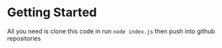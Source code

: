 # Getting Started
All you need is clone this code in run 
`node index.js`
then push into github repositories
